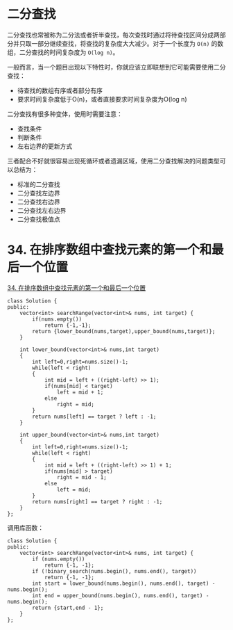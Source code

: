 # 二分查找

二分查找也常被称为二分法或者折半查找，每次查找时通过将待查找区间分成两部分并只取一部分继续查找，将查找的复杂度大大减少。对于一个长度为 `O(n)` 的数组，二分查找的时间复杂度为 `O(log n)`。

一般而言，当一个题目出现以下特性时，你就应该立即联想到它可能需要使用二分查找：

- 待查找的数组有序或者部分有序
- 要求时间复杂度低于O(n)，或者直接要求时间复杂度为O(log n)

二分查找有很多种变体，使用时需要注意：

- 查找条件
- 判断条件
- 左右边界的更新方式

三者配合不好就很容易出现死循环或者遗漏区域，使用二分查找解决的问题类型可以总结为：

- 标准的二分查找
- 二分查找左边界
- 二分查找右边界
- 二分查找左右边界
- 二分查找极值点

# 34. 在排序数组中查找元素的第一个和最后一个位置

[34. 在排序数组中查找元素的第一个和最后一个位置](https://leetcode-cn.com/problems/find-first-and-last-position-of-element-in-sorted-array/)

```
class Solution {
public:
    vector<int> searchRange(vector<int>& nums, int target) {
        if(nums.empty())
            return {-1,-1};   
        return {lower_bound(nums,target),upper_bound(nums,target)};     
    }
        
    int lower_bound(vector<int>& nums,int target)
    {
        int left=0,right=nums.size()-1;
        while(left < right)
        {
            int mid = left + ((right-left) >> 1);
            if(nums[mid] < target)
                left = mid + 1;
            else
                right = mid;
        }        
        return nums[left] == target ? left : -1;
    }   
        
    int upper_bound(vector<int>& nums,int target)
    {
        int left=0,right=nums.size()-1;
        while(left < right)
        {
            int mid = left + ((right-left) >> 1) + 1;
            if(nums[mid] > target)
                right = mid - 1;
            else
                left = mid;
        }        
        return nums[right] == target ? right : -1;
    }
};
```

调用库函数：

```
class Solution {
public:
    vector<int> searchRange(vector<int>& nums, int target) {
        if (nums.empty()) 
            return {-1, -1};
        if (!binary_search(nums.begin(), nums.end(), target))
            return {-1, -1};
        int start = lower_bound(nums.begin(), nums.end(), target) - nums.begin();
        int end = upper_bound(nums.begin(), nums.end(), target) - nums.begin();
        return {start,end - 1};
    }
};
```

